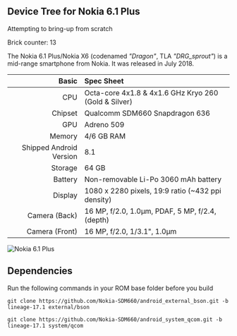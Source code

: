 ## Device Tree for Nokia 6.1 Plus

Attempting to bring-up from scratch

Brick counter: 13

The Nokia 6.1 Plus/Nokia X6 (codenamed _"Dragon"_, TLA _"DRG_sprout"_) is a mid-range smartphone from Nokia.
It was released in July 2018.

| Basic                   | Spec Sheet                                                                                                                     |
| -----------------------:|:------------------------------------------------------------------------------------------------------------------------------ |
| CPU                     | Octa-core 4x1.8 & 4x1.6 GHz Kryo 260 (Gold & Silver)                                                                           |
| Chipset                 | Qualcomm SDM660 Snapdragon 636                                                                                                 |
| GPU                     | Adreno 509                                                                                                                     |
| Memory                  | 4/6 GB RAM                                                                                                                     |
| Shipped Android Version | 8.1                                                                                                                            |
| Storage                 | 64 GB                                                                                                                          |
| Battery                 | Non-removable Li-Po 3060 mAh battery                                                                                           |
| Display                 | 1080 x 2280 pixels, 19:9 ratio (~432 ppi density)                                                                              |
| Camera (Back)           | 16 MP, f/2.0, 1.0µm, PDAF, 5 MP, f/2.4, (depth)                                                                                |
| Camera (Front)          | 16 MP, f/2.0, 1/3.1", 1.0µm                                                                                                    |

![Nokia 6.1 Plus](https://fdn2.gsmarena.com/vv/pics/nokia/nokia-x6-3.jpg)


## Dependencies

Run the following commands in your ROM base folder before you build

```git clone https://github.com/Nokia-SDM660/android_external_bson.git -b lineage-17.1 external/bson```

```git clone https://github.com/Nokia-SDM660/android_system_qcom.git -b lineage-17.1 system/qcom```
